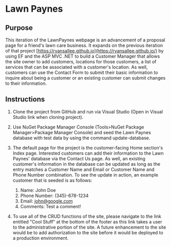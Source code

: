 # Lawn Paynes

## Purpose
This iteration of the LawnPaynes webpage is an advancement of a proposal page for a friend's lawn care business. It expands on the 
previous iteration of that project [https://ryansallee.github.io](https://ryansallee.github.io/) by using EF and the ASP MVC .NET 
to build a Customer Manager that allows the site owner to add customers, locations for those customers, a list of services that can
be associated with a customer's location. As well, customers can use the Contact Form to submit their basic information to inquire 
about being a customer or an existing customer can submit changes to their information.

## Instructions

1. Clone the project from GitHub and run via Visual Studio (Open in Visual Studio link when cloning project).
2. Use NuGet Package Manager Console (Tools>NuGet Package Manager>Package Manager Console) and seed the Lawn Paynes database with
test data by using the command update-database.
3. The default page for the project is the customer-facing Home section's Index page. Interested customers can add their information
to the Lawn Paynes' database via the Contact Us page. As well, an existing customer's information in the database can be updated as long
as the entry matches a Customer Name and Email or Customer Name and Phone Number combination. To see the update in action, an example customer
that is seeded is as follows:
	1. Name: John Doe
	2. Phone Number: (345)-678-1234
	3. Email: john@google.com
	4. Comments: Test a comment!

4. To use all of the CRUD functions of the site, please navigate to the link entitled "Cool Stuff" at the bottom of the footer
as this link takes a user to the administrative portion of the site. A future enhancement to the site would be to add authorization 
to the site before it would be deployed to a production environment.